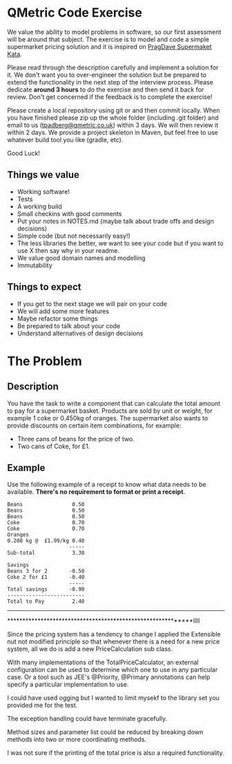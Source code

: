 # QMetric Code Exercise
We value the ability to model problems in software, so our first assessment will be around that subject. The exercise is to model and code a simple supermarket pricing solution and it is inspired on [PragDave Supermaket Kata](http://codekata.com/kata/kata01-supermarket-pricing/). 
 
Please read through the description carefully and implement a solution for it. We don't want you to over-engineer the solution but be prepared to extend the functionality in the next step of the interview process. Please dedicate **around 3 hours** to do the exercise and then send it back for review. Don't get concerned if the feedback is to complete the exercise! 

Please create a local repository using git or and then commit locally. When you have finished please zip up the whole folder (including .git folder) and email to us (tpadberg@qmetric.co.uk) within 3 days. We will then review it within 2 days. We provide a project skeleton in Maven, but feel free to use whatever build tool you like (gradle, etc).

Good Luck!

## Things we value
* Working software!
* Tests
* A working build
* Small checkins with good comments
* Put your notes in NOTES.md (maybe talk about trade offs and design decisions)
* Simple code (but not necessarily easy!)
* The less libraries the better, we want to see your code but if you want to use X then say why in your readme.
* We value good domain names and modelling
* Immutability 

## Things to expect
* If you get to the next stage we will pair on your code
* We will add some more features
* Maybe refactor some things
* Be prepared to talk about your code
* Understand alternatives of design decisions


# The Problem

## Description
You have the task to write a component that can calculate the total amount to pay for a supermarket basket. Products are sold by unit or weight, for example 1 coke or 0.450kg of oranges. The supermarket also wants to provide discounts on certain item combinations, for example:
- Three cans of beans for the price of two.
- Two cans of Coke, for £1.

## Example
Use the following example of a receipt to know what data needs to be available. **There's no requirement to format or print a receipt**.

    Beans                0.50
    Beans                0.50
    Beans                0.50
    Coke                 0.70
    Coke                 0.70
    Oranges
    0.200 kg @  £1.99/kg 0.40
                        -----
    Sub-total            3.30

    Savings
    Beans 3 for 2       -0.50
    Coke 2 for £1       -0.40
                        -----
    Total savings       -0.90
    -------------------------
    Total to Pay         2.40
********************************************************************************
************************************************************IIII

Since the pricing system has a tendency to change
I applied the Extensible nut not modified principle
so that whenever there is a need for a new price system,
all we do is add a new PriceCalculation sub class.

With many implementations of the TotalPriceCalculator,
an external configuration can be used to determine which
one to use in any particular case. Or a tool such as JEE's 
@Priority, @Primary annotations can help specify a particular 
implementation to use.

I could have used ogging but I wanted to limit mysekf to the 
library set you provided me for the test.

The exception handling could have terminate gracefully.

Method sizes and parameter list could be reduced by breaking
down methods into two or more coordinating methods.

I was not sure if the printing of the total price
is also a required functionality.

